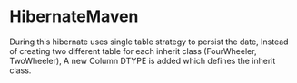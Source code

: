 # HibernateMaven

During this hibernate uses single table strategy to persist the date, Instead of creating two different table for each inherit class (FourWheeler, TwoWheeler), A new Column DTYPE is added which defines the inherit class.
